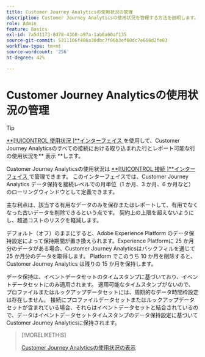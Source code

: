 ```yaml
---
title: Customer Journey Analyticsの使用状況の管理
description: Customer Journey Analyticsの使用状況を管理する方法を説明します。
role: Admin
feature: Basics
exl-id: 7a5d1173-8d78-4360-a97a-1ab0a60af135
source-git-commit: 5311106f486a30dbc7f06b3ef60dc7e666d2fe03
workflow-type: tm+mt
source-wordcount: '256'
ht-degree: 42%

---
```


# Customer Journey Analyticsの使用状況の管理

>[!TIP]
>
>[**[!UICONTROL  使用状況 ]**インターフェイス ](/help/connections/manage-connections.md#usage) を使用して、Customer Journey Analyticsのすべての接続における取り込まれた行とレポート可能な行の使用状況を** 表示 **します。



Customer Journey Analyticsの使用状況は [**[!UICONTROL  接続 ]**インターフェイス ](/help/connections/create-connection.md) で管理できます。 このインターフェイスでは、Customer Journey Analytics データ保持を接続レベルでの月単位（1 か月、3 か月、6 か月など）のローリングウィンドウとして定義できます。

主な利点は、該当する有用なデータのみを保存またはレポートして、有用でなくなった古いデータを削除できるという点です。 契約上の上限を超えないようにし、超過コストのリスクを軽減します。

デフォルト（オフ）のままにすると、Adobe Experience Platform のデータ保持設定によって保持期間が置き換えられます。Experience Platformに 25 か月分のデータがある場合、Customer Journey Analyticsはバックフィルを通じて 25 か月分のデータを取得します。 Platform でこのうち 10 か月を削除すると、Customer Journey Analytics は残りの 15 か月を保持します。

データ保持は、イベントデータセットのタイムスタンプに基づいており、イベントデータセットにのみ適用されます。 適用可能なタイムスタンプがないので、プロファイルまたはルックアップデータセットには、周期的なデータ時間枠設定は存在しません。 接続にプロファイルデータセットまたはルックアップデータセットが含まれている場合、それらはイベントデータセットと結合されているので、データはイベントデータセットタイムスタンプのデータ保持設定に基づいてCustomer Journey Analyticsに保持されます。


>[!MORELIKETHIS]
>
>[Customer Journey Analyticsの使用状況の表示 ](/help/connections/manage-connections.md#usage)


